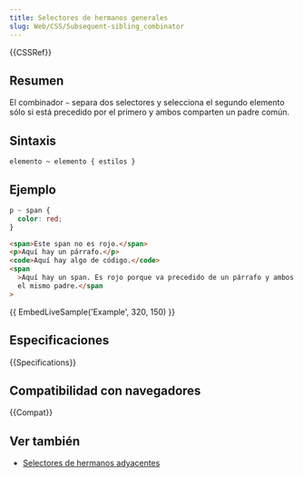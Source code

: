 ```yaml
---
title: Selectores de hermanos generales
slug: Web/CSS/Subsequent-sibling_combinator
---
```


{{CSSRef}}

## Resumen

El combinador `~` separa dos selectores y selecciona el segundo elemento sólo si está precedido por el primero y ambos comparten un padre común.

## Sintaxis

```
elemento ~ elemento { estilos }
```

## Ejemplo

```css
p ~ span {
  color: red;
}
```

```html
<span>Este span no es rojo.</span>
<p>Aquí hay un párrafo.</p>
<code>Aquí hay algo de código.</code>
<span
  >Aquí hay un span. Es rojo porque va precedido de un párrafo y ambos comparten
  el mismo padre.</span
>
```

{{ EmbedLiveSample('Example', 320, 150) }}

## Especificaciones

{{Specifications}}

## Compatibilidad con navegadores

{{Compat}}

## Ver también

- [Selectores de hermanos adyacentes](/es/docs/Web/CSS/Next-sibling_combinator)
